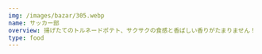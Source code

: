 ```yaml
---
img: /images/bazar/305.webp
name: サッカー部
overview: 揚げたてのトルネードポテト、サクサクの食感と香ばしい香りがたまりません！
type: food
---
```

